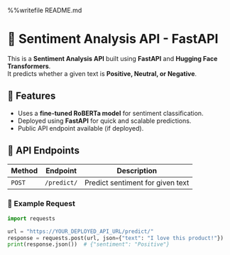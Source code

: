 %%writefile README.md
# 🚀 Sentiment Analysis API - FastAPI

This is a **Sentiment Analysis API** built using **FastAPI** and **Hugging Face Transformers**.  
It predicts whether a given text is **Positive, Neutral, or Negative**.

## 📌 Features
- Uses a **fine-tuned RoBERTa model** for sentiment classification.
- Deployed using **FastAPI** for quick and scalable predictions.
- Public API endpoint available (if deployed).

## 🔹 API Endpoints
| Method | Endpoint      | Description |
|--------|-------------|-------------|
| `POST` | `/predict/` | Predict sentiment for given text |

### 🔹 Example Request
```python
import requests

url = "https://YOUR_DEPLOYED_API_URL/predict/"
response = requests.post(url, json={"text": "I love this product!"})
print(response.json())  # {"sentiment": "Positive"}
